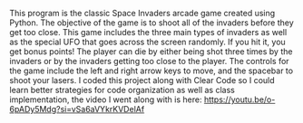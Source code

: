 This program is the classic Space Invaders arcade game created using Python. The objective of the game is to shoot all of the invaders before they get too close. This game includes the three main types of invaders as well as the special UFO that goes across the screen randomly. If you hit it, you get bonus points! The player can die by either being shot three times by the invaders or by the invaders getting too close to the player. The controls for the game include the left and right arrow keys to move, and the spacebar to shoot your lasers. I coded this project along with Clear Code so I could learn better strategies for code organization as well as class implementation, the video I went along with is here: https://youtu.be/o-6pADy5Mdg?si=vSa6aVYkrKVDelAf 
